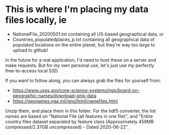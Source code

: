 # This is where I'm placing my data files locally, ie 
  - NationalFile_20200501.txt containing all US-based geographical data, or
  - Countries_populatedplaces_p.txt containing all geographical data of populated locations on the entire planet, 
but they're way too large to upload to github!

In the future for a real application, I'd need to host these on a server and make requests.
But for my own personal use, let's just use my perfectly free-to-access local SSD.

If you want to follow along, you can always grab the files for yourself from:
  - https://www.usgs.gov/core-science-systems/ngp/board-on-geographic-names/download-gnis-data
  - https://geonames.nga.mil/gns/html/namefiles.html
 
 Unzip them, and place them in this folder.
 For the hdf5 converter, the list names are based on "National File (all features in one file)",
 and "Entire country files dataset separated by feature class (Approximately 459MB compressed/2.37GB uncompressed) - Dated 2020-06-22".
